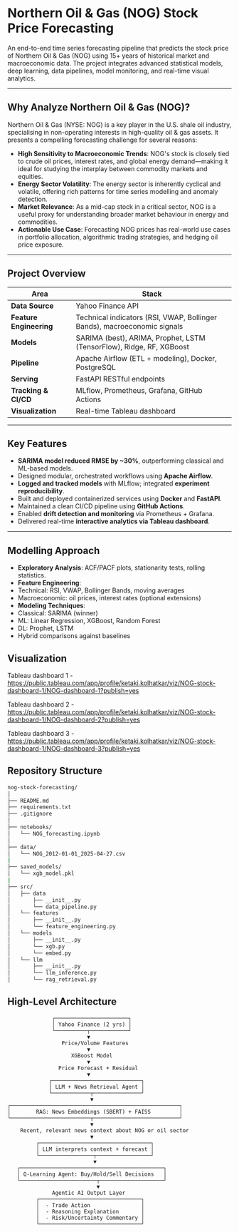 # Northern Oil & Gas (NOG) Stock Price Forecasting

An end-to-end time series forecasting pipeline that predicts the stock price of Northern Oil & Gas (NOG) using 15+ years of historical market and macroeconomic data. The project integrates advanced statistical models, deep learning, data pipelines, model monitoring, and real-time visual analytics.

---

## Why Analyze Northern Oil & Gas (NOG)?

Northern Oil & Gas (NYSE: NOG) is a key player in the U.S. shale oil industry, specialising in non-operating interests in high-quality oil & gas assets. It presents a compelling forecasting challenge for several reasons:

- **High Sensitivity to Macroeconomic Trends**: NOG's stock is closely tied to crude oil prices, interest rates, and global energy demand—making it ideal for studying the interplay between commodity markets and equities.
- **Energy Sector Volatility**: The energy sector is inherently cyclical and volatile, offering rich patterns for time series modelling and anomaly detection.
- **Market Relevance**: As a mid-cap stock in a critical sector, NOG is a useful proxy for understanding broader market behaviour in energy and commodities.
- **Actionable Use Case**: Forecasting NOG prices has real-world use cases in portfolio allocation, algorithmic trading strategies, and hedging oil price exposure.

---

## Project Overview

| Area | Stack |
|------|-------|
| **Data Source** | Yahoo Finance API |
| **Feature Engineering** | Technical indicators (RSI, VWAP, Bollinger Bands), macroeconomic signals |
| **Models** | SARIMA (best), ARIMA, Prophet, LSTM (TensorFlow), Ridge, RF, XGBoost |
| **Pipeline** | Apache Airflow (ETL + modeling), Docker, PostgreSQL |
| **Serving** | FastAPI RESTful endpoints |
| **Tracking & CI/CD** | MLflow, Prometheus, Grafana, GitHub Actions |
| **Visualization** | Real-time Tableau dashboard |

---

## Key Features

- **SARIMA model reduced RMSE by ~30%**, outperforming classical and ML-based models.
- Designed modular, orchestrated workflows using **Apache Airflow**.
- **Logged and tracked models** with MLflow; integrated **experiment reproducibility**.
- Built and deployed containerized services using **Docker** and **FastAPI**.
- Maintained a clean CI/CD pipeline using **GitHub Actions**.
- Enabled **drift detection and monitoring** via Prometheus + Grafana.
- Delivered real-time **interactive analytics via Tableau dashboard**.

---

## Modelling Approach

- **Exploratory Analysis**: ACF/PACF plots, stationarity tests, rolling statistics.
- **Feature Engineering**:
- Technical: RSI, VWAP, Bollinger Bands, moving averages
- Macroeconomic: oil prices, interest rates (optional extensions)
- **Modeling Techniques**:
- Classical: SARIMA (winner)
- ML: Linear Regression, XGBoost, Random Forest
- DL: Prophet, LSTM
- Hybrid comparisons against baselines

## Visualization
Tableau dashboard 1 - https://public.tableau.com/app/profile/ketaki.kolhatkar/viz/NOG-stock-dashboard-1/NOG-dashboard-1?publish=yes

Tableau dashboard 2 - https://public.tableau.com/app/profile/ketaki.kolhatkar/viz/NOG-stock-dashboard-1/NOG-dashboard-2?publish=yes

Tableau dashboard 3 - https://public.tableau.com/app/profile/ketaki.kolhatkar/viz/NOG-stock-dashboard-1/NOG-dashboard-3?publish=yes

## Repository Structure
```bash
nog-stock-forecasting/
│
├── README.md
├── requirements.txt
├── .gitignore
│
├── notebooks/
│   └── NOG_forecasting.ipynb    
│
├── data/  
│   └── NOG_2012-01-01_2025-04-27.csv                       
|
├── saved_models/  
│   └── xgb_model.pkl  
|
├── src/
│   ├── data
│       ├── __init__.py
│       └── data_pipeline.py 
│   └── features  
│       ├── __init__.py
│       └── feature_engineering.py 
│   └── models     
│       ├── __init__.py
│       └── xgb.py 
│       └── embed.py 
│   └── llm     
│       ├── __init__.py
│       └── llm_inference.py     
│       └── rag_retrieval.py   
```

## High-Level Architecture
                  ┌───────────────────────┐
                  │ Yahoo Finance (2 yrs) │
                  └──────────┬────────────┘
                             ▼
                     Price/Volume Features
                             ▼
                        XGBoost Model
                             ▼
                    Price Forecast + Residual
                             ▼
                 ┌────────────────────────────┐
                 │ LLM + News Retrieval Agent │
                 └────────────┬───────────────┘
                              ▼
    ┌─────────────────────────────────────────────────────┐
    │        RAG: News Embeddings (SBERT) + FAISS         │
    └─────────────────────────┬───────────────────────────┘
                              ▼
        Recent, relevant news context about NOG or oil sector
                              ▼
             ┌───────────────────────────────────┐
             │ LLM interprets context + forecast │
             └─────────────────┬─────────────────┘
                               ▼
       ┌─────────────────────────────────────────────┐
       │ Q-Learning Agent: Buy/Hold/Sell Decisions   │
       └────────────────────────┬────────────────────┘
                                ▼
                  Agentic AI Output Layer
             ┌────────────────────────────────┐
             │  - Trade Action                │
             │  - Reasoning Explanation       │
             │  - Risk/Uncertainty Commentary │
             └────────────────────────────────┘

